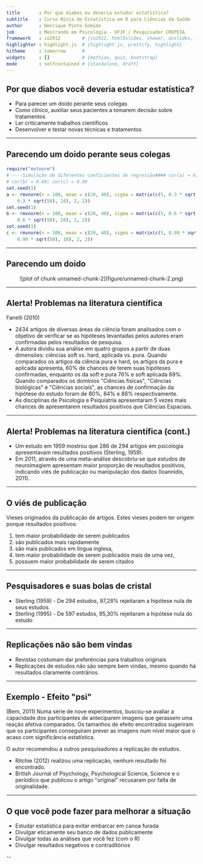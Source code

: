 ```yaml
---
title       : Por que diabos eu deveria estudar estatística?
subtitle    : Curso Ninja de Estatística em R para Ciências da Saúde
author      : Henrique Pinto Gomide
job         : Mestrando em Psicologia - UFJF / Pesquisador CREPEIA
framework   : io2012        # {io2012, html5slides, shower, dzslides, ...}
highlighter : highlight.js  # {highlight.js, prettify, highlight}
hitheme     : tomorrow      # 
widgets     : []            # {mathjax, quiz, bootstrap}
mode        : selfcontained # {standalone, draft}
---
```


## Por que diabos você deveria estudar estatística?
* Para parecer um doido perante seus colegas
* Como clínico, auxiliar seus pacientes a tomarem decisão sobre tratamentos
* Ler criticamente trabalhos científicos
* Desenvolver e testar novas técnicas e tratamentos

---

## Parecendo um doido perante seus colegas

```r
require("mvtnorm")
# ----Simulação de diferentes coeficientes de regressão#### cor(a) = 0,30;
# cor(b) = 0.60; cor(c) = 0.99
set.seed(1)
a <- rmvnorm(n = 100, mean = c(20, 40), sigma = matrix(c(5, 0.3 * sqrt(50), 
    0.3 * sqrt(50), 10), 2, 2))
set.seed(1)
b <- rmvnorm(n = 100, mean = c(20, 40), sigma = matrix(c(5, 0.6 * sqrt(50), 
    0.6 * sqrt(50), 10), 2, 2))
set.seed(1)
c <- rmvnorm(n = 100, mean = c(20, 40), sigma = matrix(c(5, 0.99 * sqrt(50), 
    0.99 * sqrt(50), 10), 2, 2))
```


---

## Parecendo um doido
<center>
![plot of chunk unnamed-chunk-2](figure/unnamed-chunk-2.png) 

</center>

---

## Alerta! Problemas na literatura científica 
Fanelli (2010)
* 2434 artigos de diversas áreas da ciência foram analisados com o objetivo de verificar se as hipóteses levantadas pelos autores eram confirmadas pelos resultados de pesquisa.
* A autora dividiu sua análise em quatro grupos a partir de duas dimensões: ciências soft vs. hard, aplicada vs. pura. Quando comparados os artigos da ciência pura e hard, os artigos da pura e aplicada apresenta, 60% de chances de terem suas hipóteses confirmadas, enquanto os da soft e pura 76% e soft aplicada 69%. Quando comparados os domínios "Ciências físicas", "Ciências biológicas" e "Ciências sociais", as chances de confirmação da hipótese do estudo foram de 80%, 84% e 88% respectivamente. 
* As disciplinas de Psicologia e Psiquiatria apresentaram 5 vezes mais chances de apresentarem resultados positivos que Ciências Espaciais.

---

## Alerta! Problemas na literatura científica (cont.)
* Um estudo em 1959 mostrou que 286 de 294 artigos em psicologia apresentavam resultados positivos (Sterling, 1959).
* Em 2011, através de uma meta-análise descobriu-se que estudos de neuroimagiem apresentam maior proporção de resultados positivos, indicando viés de publicação ou manipulação dos dados (Ioannidis, 2011).

---

## O viés de publicação
Vieses originados da publicação de artigos. Estes vieses podem ter origem porque resultados positivos: 
1. tem maior probabilidade de serem publicados
2. são publicados mais rapidamente 
3. são mais publicados em língua inglesa, 
4. tem maior probabilidade de serem publicados mais de uma vez, 
5. possuem maior probabilidade de serem citados

---

## Pesquisadores e suas bolas de cristal
* Sterling (1959) - De 294 estudos, 97,28% rejeitaram a hipótese nula de seus estudos.
* Sterling (1995) - De 597 estudos, 95,30% rejeitaram a hipótese nula do estudo

---

## Replicações não são bem vindas
* Revistas costumam dar preferências para trabalhos originais
* Replicações de estudos não são sempre bem vindas, mesmo quando há resultados claramente contrários.

---

## Exemplo - Efeito "psi"
(Bem, 2011) Numa série de nove experimentos, buscou-se avaliar a capacidade dos participantes de anteciparem imagens que gerassem uma reação afetiva comparados. Os tamanhos de efeito encontrados sugeriram que os participantes conseguiram prever as imagens num nível maior que o acaso com significância estatística.

O autor recomendou a outros pesquisadores a replicação de estudos.
* Ritchie (2012) realizou uma replicação, nenhum resultado foi encontrado.
* British Journal of Psychology, Psychological Science, Science e o períodico que publicou o artigo "original" recusaram por falta de originalidade.

---

## O que você pode fazer para melhorar a situação
* Estudar estatística para evitar embarcar em canoa furada
* Divulgar eticamente seu banco de dados publicamente 
* Divulgar todas as análises que você fez (com o R)
* Divulgar resultados negativos e contraditórios

--
